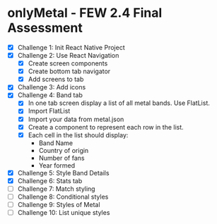 # onlyMetal - FEW 2.4 Final Assessment

- [x] Challenge 1: Init React Native Project
- [x] Challenge 2: Use React Navigation
    - [x] Create screen components
    - [x] Create bottom tab navigator
    - [x] Add screens to tab
- [x] Challenge 3: Add icons
- [x] Challenge 4: Band tab
    - [x] In one tab screen display a list of all metal bands. Use FlatList.
    - [x] Import FlatList
    - [x] Import your data from metal.json
    - [x] Create a component to represent each row in the list.
    - [x] Each cell in the list should display:
        - Band Name
        - Country of origin
        - Number of fans
        - Year formed
- [x] Challenge 5: Style Band Details
- [x] Challenge 6: Stats tab
- [ ] Challenge 7: Match styling
- [ ] Challenge 8: Conditional styles
- [ ] Challenge 9: Styles of Metal
- [ ] Challenge 10: List unique styles
